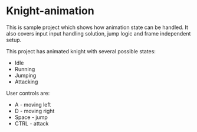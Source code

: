 # Knight-animation

This is sample project which shows how animation state can be handled. It also covers input input handling solution, jump logic and frame independent setup.

This project has animated knight with several possible states:
- Idle
- Running
- Jumping
- Attacking

User controls are: 
  - A - moving left
  - D - moving right
  - Space - jump
  - CTRL - attack
